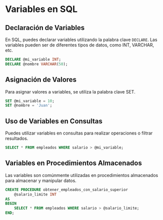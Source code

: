 # Variables en SQL

## Declaración de Variables
En SQL, puedes declarar variables utilizando la palabra clave `DECLARE`. Las variables pueden ser de diferentes tipos de datos, como INT, VARCHAR, etc.

```sql
DECLARE @mi_variable INT;
DECLARE @nombre VARCHAR(50);
```
## Asignación de Valores
Para asignar valores a variables, se utiliza la palabra clave SET.

```sql
SET @mi_variable = 10;
SET @nombre = 'Juan';
```
## Uso de Variables en Consultas
Puedes utilizar variables en consultas para realizar operaciones o filtrar resultados.
```sql
SELECT * FROM empleados WHERE salario > @mi_variable;
```
## Variables en Procedimientos Almacenados
Las variables son comúnmente utilizadas en procedimientos almacenados para almacenar y manipular datos.
```sql
CREATE PROCEDURE obtener_empleados_con_salario_superior
    @salario_limite INT
AS
BEGIN
    SELECT * FROM empleados WHERE salario > @salario_limite;
END;
```
